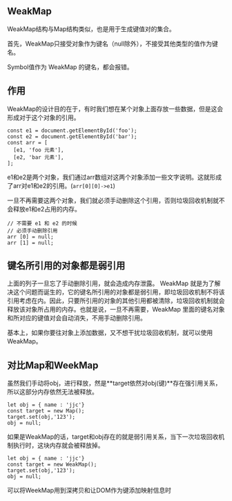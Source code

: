 ## WeakMap

WeakMap结构与Map结构类似，也是用于生成键值对的集合。

首先，WeakMap只接受对象作为键名（null除外），不接受其他类型的值作为键名。

Symbol值作为 WeakMap 的键名，都会报错。

## 作用

WeakMap的设计目的在于，有时我们想在某个对象上面存放一些数据，但是这会形成对于这个对象的引用。

```tsx
const e1 = document.getElementById('foo');
const e2 = document.getElementById('bar');
const arr = [
  [e1, 'foo 元素'],
  [e2, 'bar 元素'],
];
```

e1和e2是两个对象，我们通过arr数组对这两个对象添加一些文字说明。这就形成了arr对e1和e2的引用。(`arr[0][0]->e1`)

一旦不再需要这两个对象，我们就必须手动删除这个引用，否则垃圾回收机制就不会释放e1和e2占用的内存。

```tsx
// 不需要 e1 和 e2 的时候
// 必须手动删除引用
arr [0] = null;
arr [1] = null;
```


## 键名所引用的对象都是弱引用

上面的列子一旦忘了手动删除引用，就会造成内存泄露。
WeakMap 就是为了解决这个问题而诞生的，它的键名所引用的对象都是弱引用，即垃圾回收机制不将该引用考虑在内。因此，只要所引用的对象的其他引用都被清除，垃圾回收机制就会释放该对象所占用的内存。也就是说，一旦不再需要，WeakMap 里面的键名对象和所对应的键值对会自动消失，不用手动删除引用。

基本上，如果你要往对象上添加数据，又不想干扰垃圾回收机制，就可以使用 WeakMap。

## 对比Map和WeekMap

虽然我们手动将obj，进行释放，然是**target依然对obj(键)**存在强引用关系，所以这部分内存依然无法被释放。
```tsx
let obj = { name : 'jjc'}
const target = new Map();
target.set(obj,'123');
obj = null;
```

如果是WeakMap的话，target和obj存在的就是弱引用关系，当下一次垃圾回收机制执行时，这块内存就会被释放掉。
```tsx
let obj = { name : 'jjc'}
const target = new WeakMap();
target.set(obj,'123');
obj = null;

```
可以将WeekMap用到深拷贝和让DOM作为键添加映射信息时
